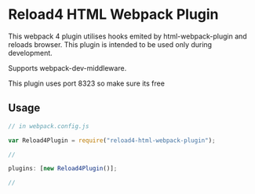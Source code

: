 # Reload4 HTML Webpack Plugin

This webpack 4 plugin utilises hooks emited by html-webpack-plugin and reloads
browser. This plugin is intended to be used only during development.

Supports webpack-dev-middleware.

This plugin uses port 8323 so make sure its free

## Usage

```javascript
// in webpack.config.js

var Reload4Plugin = require("reload4-html-webpack-plugin");

//

plugins: [new Reload4Plugin()];

//
```
